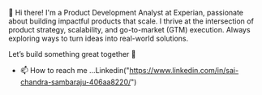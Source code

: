 👋 Hi there! I'm a Product Development Analyst at Experian, passionate about building impactful products that scale. I thrive at the intersection of product strategy, scalability, and go-to-market (GTM) execution. Always exploring ways to turn ideas into real-world solutions.

Let’s build something great together 🚀
- 📫 How to reach me ...Linkedin("https://www.linkedin.com/in/sai-chandra-sambaraju-406aa8220/")

<!---
chandra1109/chandra1109 is a ✨ special ✨ repository because its `README.md` (this file) appears on your GitHub profile.
You can click the Preview link to take a look at your changes.
--->
